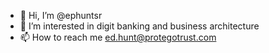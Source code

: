 - 👋 Hi, I’m @ephuntsr
- 👀 I’m interested in digit banking and business architecture
- 📫 How to reach me ed.hunt@protegotrust.com

<!---
ephuntsr/ephuntsr is a ✨ special ✨ repository because its `README.md` (this file) appears on your GitHub profile.
You can click the Preview link to take a look at your changes.
--->
